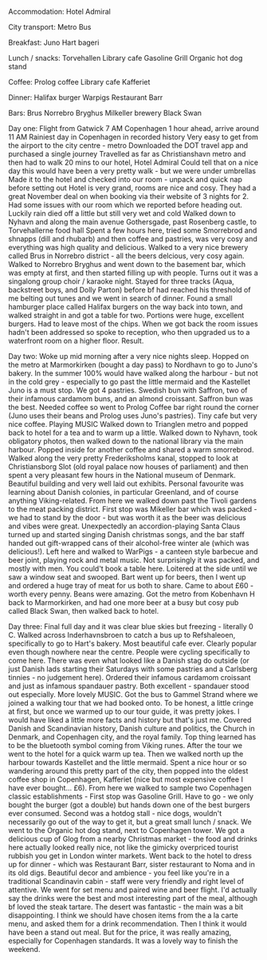 Accommodation: 
Hotel Admiral

City transport:
Metro
Bus

Breakfast:
Juno
Hart bageri

Lunch / snacks:
Torvehallen
Library cafe
Gasoline Grill
Organic hot dog stand

Coffee:
Prolog coffee
Library cafe
Kafferiet

Dinner:
Halifax burger
Warpigs
Restaurant Barr

Bars:
Brus
Norrebro Bryghus
Milkeller brewery
Black Swan

Day one:
Flight from Gatwick 7 AM
Copenhagen 1 hour ahead, arrive around 11 AM
Rainiest day in Copenhagen in recorded history
Very easy to get from the airport to the city centre - metro 
Downloaded the DOT travel app and purchased a single journey
Travelled as far as Christianshavn metro and then had to walk 20 mins to our hotel, Hotel Admiral 
Could tell that on a nice day this would have been a very pretty walk - but we were under umbrellas 
Made it to the hotel and checked into our room - unpack and quick nap before setting out
Hotel is very grand, rooms are nice and cosy. They had a great November deal on when booking via their website of 3 nights for 2. Had some issues with our room which we reported before heading out.
Luckily rain died off a little but still very wet and cold
Walked down to Nyhavn and along the main avenue Gothersgade, past Rosenberg castle, to Torvehallerne food hall
Spent a few hours here, tried some Smorrebrod and shnapps (dill and rhubarb) and then coffee and pastries, was very cosy and everything was high quality and delicious.
Walked to a very nice brewery called Brus in Norrebro district - all the beers delcious, very cosy again. 
Walked to Norrebro Bryghus and went down to the basement bar, which was empty at first, and then started filling up with people. Turns out it was a singalong group choir / karaoke night. Stayed for three tracks (Aqua, backstreet boys, and Dolly Parton) before bf had reached his threshold of me belting out tunes and we went in search of dinner. 
Found a small hamburger place called Halifax burgers on the way back into town, and walked straight in and got a table for two. Portions were huge, excellent burgers. Had to leave most of the chips. 
When we got back the room issues hadn't been addressed so spoke to reception, who then upgraded us to a waterfront room on a higher floor. Result.

Day two:
Woke up mid morning after a very nice nights sleep. Hopped on the metro at Marmorkirken (bought a day pass) to Nordhavn to go to Juno's bakery. 
In the summer 100% would have walked along the harbour - but not in the cold grey - especially to go past the little mermaid and the Kastellet
Juno is a must stop. We got 4 pastries. Swedish bun with Saffron, two of their infamous cardamom buns, and an almond croissant. Saffron bun was the best. 
Needed coffee so went to Prolog Coffee bar right round the corner (Juno uses their beans and Prolog uses Juno's pastries). Tiny cafe but very nice coffee. Playing MUSIC
Walked down to Trianglen metro and popped back to hotel for a tea and to warm up a little. 
Walked down to Nyhavn, took obligatory photos, then walked down to the national library via the main harbour. Popped inside for another coffee and shared a warm smorrebrod. 
Walked along the very pretty Frederiksholms kanal, stopped to look at Christiansborg Slot (old royal palace now houses of parliament) and then spent a very pleasant few hours in the National museum of Denmark. Beautiful building and very well laid out exhibits. Personal favourite was learning about Danish colonies, in particular Greenland, and of course anything Viking-related. 
From here we walked down past the Tivoli gardens to the meat packing district. 
First stop was Mikeller bar which was packed - we had to stand by the door - but was worth it as the beer was delicious and vibes were great. Unexpectedly an accordion-playing Santa Claus turned up and started singing Danish christmas songs, and the bar staff handed out gift-wrapped cans of their alcohol-free winter ale (which was delicious!). 
Left here and walked to WarPigs - a canteen style barbecue and beer joint, playing rock and metal music. Not surprisingly it was packed, and mostly with men. You could't book a table here. Loitered at the side until we saw a window seat and swooped. Bart went up for beers, then I went up and ordered a huge tray of meat for us both to share. Came to about £60 - worth every penny. Beans were amazing. 
Got the metro from Kobenhavn H back to Marmorkirken, and had one more beer at a busy but cosy pub called Black Swan, then walked back to hotel. 

Day three:
Final full day and it was clear blue skies but freezing - literally 0 C. 
Walked across Inderhavnsbroen to catch a bus up to Refshaleoen, specifically to go to Hart's bakery. Most beautiful cafe ever. Clearly popular even though nowhere near the centre. People were cycling specifically to come here. There was even what looked like a Danish stag do outside (or just Danish lads starting their Saturdays with some pastries and a Carlsberg tinnies - no judgement here). Ordered their infamous cardamom croissant and just as infamous spandauer pastry. Both excellent - spandauer stood out especially. More lovely MUSIC. 
Got the bus to Gammel Strand where we joined a walking tour that we had booked onto. To be honest, a little cringe at first, but once we warmed up to our tour guide, it was pretty jokes. I would have liked a little more facts and history but that's just me. Covered Danish and Scandinavian history, Danish culture and politics, the Church in Denmark, and Copenhagen city, and the royal family. Top thing learned has to be the bluetooth symbol coming from Viking runes. 
After the tour we went to the hotel for a quick warm up tea. Then we walked north up the harbour towards Kastellet and the little mermaid. Spent a nice hour or so wandering around this pretty part of the city, then popped into the oldest coffee shop in Copenhagen, Kafferiet (nice but most expensive coffee I have ever bought... £6). 
From here we walked to sample two Copenhagen classic establishments - First stop was Gasoline Grill. Have to go - we only bought the burger (got a double) but hands down one of the best burgers ever consumed. Second was a hotdog stall - nice dogs, wouldn't necessarily go out of the way to get it, but a great small lunch / snack. We went to the Organic hot dog stand, next to Copenhagen tower. 
We got a delicious cup of Glog from a nearby Christmas market - the food and drinks here actually looked really nice, not like the gimicky overpriced tourist rubbish you get in London winter markets. 
Went back to the hotel to dress up for dinner - which was Restaurant Barr, sister restaurant to Noma and in its old digs. Beautiful decor and ambience - you feel like you're in a traditional Scandinavin cabin - staff were very friendly and right level of attentive. We  went for set menu and paired wine and beer flight. I'd actually say the drinks were the best and most interesting part of the meal, although bf loved the steak tartare. The desert was fantastic - the main was a bit disappointing. I think we should have chosen items from the a la carte menu, and asked them for a drink recommendation. Then I think it would have been a stand out meal. But for the price, it was really amazing, especially for Copenhagen standards. It was a lovely way to finish the weekend.
